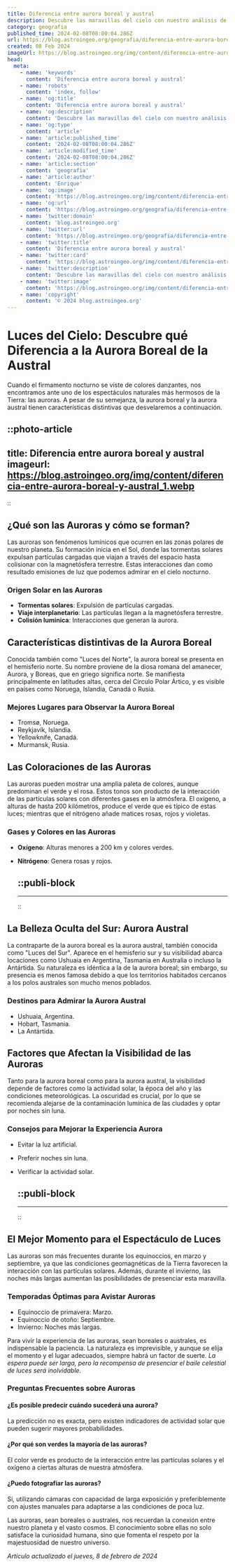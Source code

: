 ```yaml
---
title: Diferencia entre aurora boreal y austral
description: Descubre las maravillas del cielo con nuestro análisis de la Aurora Boreal y Austral y entiende su hermosa diferencia. ¡Explora el fenómeno ahora!
category: geografia
published_time: 2024-02-08T08:00:04.286Z
url: https://blog.astroingeo.org/geografia/diferencia-entre-aurora-boreal-y-austral
created: 08 Feb 2024
imageUrl: https://blog.astroingeo.org/img/content/diferencia-entre-aurora-boreal-y-austral_1.webp
head:
  meta:
    - name: 'keywords'
      content: 'Diferencia entre aurora boreal y austral'
    - name: 'robots'
      content: 'index, follow'
    - name: 'og:title'
      content: 'Diferencia entre aurora boreal y austral'
    - name: 'og:description'
      content: 'Descubre las maravillas del cielo con nuestro análisis de la Aurora Boreal y Austral y entiende su hermosa diferencia. ¡Explora el fenómeno ahora!'
    - name: 'og:type'
      content: 'article'
    - name: 'article:published_time'
      content: '2024-02-08T08:00:04.286Z'
    - name: 'article:modified_time'
      content: '2024-02-08T08:00:04.286Z'
    - name: 'article:section'
      content: 'geografia'
    - name: 'article:author'
      content: 'Enrique'
    - name: 'og:image'
      content: 'https://blog.astroingeo.org/img/content/diferencia-entre-aurora-boreal-y-austral_1.webp'
    - name: 'og:url'
      content: 'https://blog.astroingeo.org/geografia/diferencia-entre-aurora-boreal-y-austral'
    - name: 'twitter:domain'
      content: 'blog.astroingeo.org'
    - name: 'twitter:url'
      content: 'https://blog.astroingeo.org/geografia/diferencia-entre-aurora-boreal-y-austral'
    - name: 'twitter:title'
      content: 'Diferencia entre aurora boreal y austral'
    - name: 'twitter:card'
      content: 'https://blog.astroingeo.org/img/content/diferencia-entre-aurora-boreal-y-austral_1.webp'
    - name: 'twitter:description'
      content: 'Descubre las maravillas del cielo con nuestro análisis de la Aurora Boreal y Austral y entiende su hermosa diferencia. ¡Explora el fenómeno ahora!'
    - name: 'twitter:image'
      content: 'https://blog.astroingeo.org/img/content/diferencia-entre-aurora-boreal-y-austral_1.webp'
    - name: 'copyright'
      content: '© 2024 blog.astroingeo.org'
---
```

# Luces del Cielo: Descubre qué Diferencia a la Aurora Boreal de la Austral

Cuando el firmamento nocturno se viste de colores danzantes, nos encontramos ante uno de los espectáculos naturales más hermosos de la Tierra: las auroras. A pesar de su semejanza, la aurora boreal y la aurora austral tienen características distintivas que desvelaremos a continuación.


::photo-article
---
title: Diferencia entre aurora boreal y austral
imageurl: https://blog.astroingeo.org/img/content/diferencia-entre-aurora-boreal-y-austral_1.webp
---
::


## ¿Qué son las Auroras y cómo se forman?

Las auroras son fenómenos lumínicos que ocurren en las zonas polares de nuestro planeta. Su formación inicia en el Sol, donde las tormentas solares expulsan partículas cargadas que viajan a través del espacio hasta colisionar con la magnetósfera terrestre. Estas interacciones dan como resultado emisiones de luz que podemos admirar en el cielo nocturno.

### Origen Solar en las Auroras
- **Tormentas solares**: Expulsión de partículas cargadas.
- **Viaje interplanetario**: Las partículas llegan a la magnetósfera terrestre.
- **Colisión lumínica**: Interacciones que generan la aurora.

## Características distintivas de la Aurora Boreal

Conocida también como "Luces del Norte", la aurora boreal se presenta en el hemisferio norte. Su nombre proviene de la diosa romana del amanecer, Aurora, y Boreas, que en griego significa norte. Se manifiesta principalmente en latitudes altas, cerca del Círculo Polar Ártico, y es visible en países como Noruega, Islandia, Canadá o Rusia.

### Mejores Lugares para Observar la Aurora Boreal
- Tromsø, Noruega.
- Reykjavík, Islandia.
- Yellowknife, Canadá.
- Murmansk, Rusia.

## Las Coloraciones de las Auroras

Las auroras pueden mostrar una amplia paleta de colores, aunque predominan el verde y el rosa. Estos tonos son producto de la interacción de las partículas solares con diferentes gases en la atmósfera. El oxígeno, a alturas de hasta 200 kilómetros, produce el verde que es típico de estas luces; mientras que el nitrógeno añade matices rosas, rojos y violetas.

### Gases y Colores en las Auroras
- **Oxígeno**: Alturas menores a 200 km y colores verdes.
- **Nitrógeno**: Genera rosas y rojos.


  ::publi-block
  ---
  ---
  ::
  
  
## La Belleza Oculta del Sur: Aurora Austral

La contraparte de la aurora boreal es la aurora austral, también conocida como "Luces del Sur". Aparece en el hemisferio sur y su visibilidad abarca locaciones como Ushuaia en Argentina, Tasmania en Australia o incluso la Antártida. Su naturaleza es idéntica a la de la aurora boreal; sin embargo, su presencia es menos famosa debido a que los territorios habitados cercanos a los polos australes son mucho menos poblados.

### Destinos para Admirar la Aurora Austral
- Ushuaia, Argentina.
- Hobart, Tasmania.
- La Antártida.

## Factores que Afectan la Visibilidad de las Auroras

Tanto para la aurora boreal como para la aurora austral, la visibilidad depende de factores como la actividad solar, la época del año y las condiciones meteorológicas. La oscuridad es crucial, por lo que se recomienda alejarse de la contaminación lumínica de las ciudades y optar por noches sin luna.

### Consejos para Mejorar la Experiencia Aurora
- Evitar la luz artificial.
- Preferir noches sin luna.
- Verificar la actividad solar.


  ::publi-block
  ---
  ---
  ::
  
  
## El Mejor Momento para el Espectáculo de Luces

Las auroras son más frecuentes durante los equinoccios, en marzo y septiembre, ya que las condiciones geomagnéticas de la Tierra favorecen la interacción con las partículas solares. Además, durante el invierno, las noches más largas aumentan las posibilidades de presenciar esta maravilla.

### Temporadas Óptimas para Avistar Auroras
- Equinoccio de primavera: Marzo.
- Equinoccio de otoño: Septiembre.
- Invierno: Noches más largas.

Para vivir la experiencia de las auroras, sean boreales o australes, es indispensable la paciencia. La naturaleza es imprevisible, y aunque se elija el momento y el lugar adecuados, siempre habrá un factor de suerte. *La espera puede ser larga, pero la recompensa de presenciar el baile celestial de luces será inolvidable.*

### Preguntas Frecuentes sobre Auroras

#### ¿Es posible predecir cuándo sucederá una aurora?
La predicción no es exacta, pero existen indicadores de actividad solar que pueden sugerir mayores probabilidades.

#### ¿Por qué son verdes la mayoría de las auroras?
El color verde es producto de la interacción entre las partículas solares y el oxígeno a ciertas alturas de nuestra atmósfera.

#### ¿Puedo fotografiar las auroras?
Sí, utilizando cámaras con capacidad de larga exposición y preferiblemente con ajustes manuales para adaptarse a las condiciones de poca luz.

Las auroras, sean boreales o australes, nos recuerdan la conexión entre nuestro planeta y el vasto cosmos. El conocimiento sobre ellas no solo satisface la curiosidad humana, sino que fomenta el respeto por la majestuosidad de nuestro universo.

_Artículo actualizado el jueves, 8 de febrero de 2024_